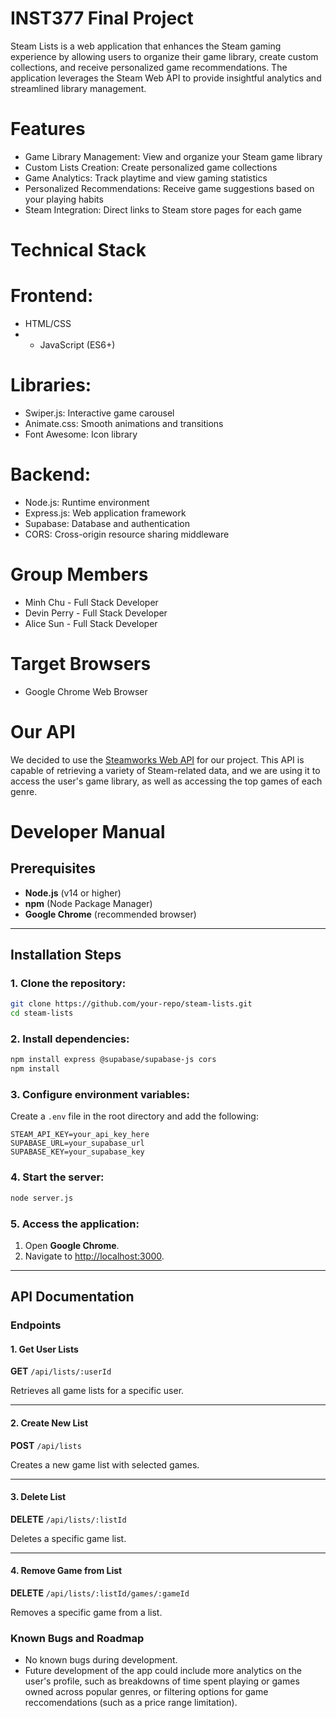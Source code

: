 # INST377 Final Project
Steam Lists is a web application that enhances the Steam gaming experience by allowing users to organize their game library, create custom collections, and receive personalized game recommendations. The application leverages the Steam Web API to provide insightful analytics and streamlined library management.

# Features

- Game Library Management: View and organize your Steam game library
- Custom Lists Creation: Create personalized game collections
- Game Analytics: Track playtime and view gaming statistics
- Personalized Recommendations: Receive game suggestions based on your playing habits
- Steam Integration: Direct links to Steam store pages for each game

# Technical Stack

# Frontend:
- HTML/CSS
- - JavaScript (ES6+)

# Libraries:

- Swiper.js: Interactive game carousel
- Animate.css: Smooth animations and transitions
- Font Awesome: Icon library

# Backend:

- Node.js: Runtime environment
- Express.js: Web application framework
- Supabase: Database and authentication
- CORS: Cross-origin resource sharing middleware

# Group Members
- Minh Chu - Full Stack Developer
- Devin Perry - Full Stack Developer
- Alice Sun - Full Stack Developer

# Target Browsers
- Google Chrome Web Browser

# Our API
We decided to use the [Steamworks Web API](https://steamapi.xpaw.me/) for our project. This API is capable of retrieving a variety of Steam-related data, and we are using it to access the user's game library, as well as accessing the top games of each genre.

# Developer Manual

## Prerequisites

- **Node.js** (v14 or higher)
- **npm** (Node Package Manager)
- **Google Chrome** (recommended browser)

---

## Installation Steps

### 1. Clone the repository:
```bash
git clone https://github.com/your-repo/steam-lists.git
cd steam-lists
```

### 2. Install dependencies:
```bash
npm install express @supabase/supabase-js cors
npm install
```

### 3. Configure environment variables:
Create a `.env` file in the root directory and add the following:
```
STEAM_API_KEY=your_api_key_here
SUPABASE_URL=your_supabase_url
SUPABASE_KEY=your_supabase_key
```

### 4. Start the server:
```bash
node server.js
```

### 5. Access the application:
1. Open **Google Chrome**.
2. Navigate to [http://localhost:3000](http://localhost:3000).

---

## API Documentation

### Endpoints

#### 1. **Get User Lists**
**GET** `/api/lists/:userId`

Retrieves all game lists for a specific user.

---

#### 2. **Create New List**
**POST** `/api/lists`

Creates a new game list with selected games.

---

#### 3. **Delete List**
**DELETE** `/api/lists/:listId`

Deletes a specific game list.

---

#### 4. **Remove Game from List**
**DELETE** `/api/lists/:listId/games/:gameId`

Removes a specific game from a list.



### Known Bugs and Roadmap
- No known bugs during development.
- Future development of the app could include more analytics on the user's profile, such as breakdowns of time spent playing or games owned across popular genres, or filtering options for game reccomendations (such as a price range limitation).

